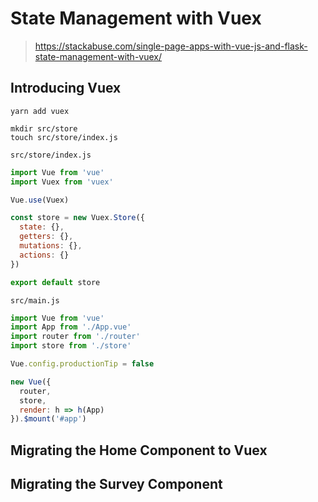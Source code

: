 # State Management with Vuex

> https://stackabuse.com/single-page-apps-with-vue-js-and-flask-state-management-with-vuex/

## Introducing Vuex
```
yarn add vuex
```
```
mkdir src/store
touch src/store/index.js
```

`src/store/index.js`

```javascript
import Vue from 'vue'
import Vuex from 'vuex'

Vue.use(Vuex)

const store = new Vuex.Store({
  state: {},
  getters: {},
  mutations: {},
  actions: {}
})

export default store
```

`src/main.js`
```javascript
import Vue from 'vue'
import App from './App.vue'
import router from './router'
import store from './store'

Vue.config.productionTip = false

new Vue({
  router,
  store,
  render: h => h(App)
}).$mount('#app')
```

## Migrating the Home Component to Vuex
## Migrating the Survey Component
